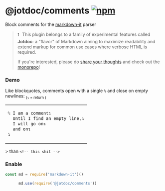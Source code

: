 # @jotdoc/comments  [![npm](https://img.shields.io/npm/v/%40jotdoc%2Fcomments?style=flat-square&logo=npm&label=%20&labelColor=white&color=%23eef)](https://www.npmjs.com/package/@jotdoc/comments) 


Block comments for the [markdown-it](https://github.com/markdown-it/markdown-it) parser


> ❗⠀This plugin belongs to a family of experimental features called **Jotdoc**: a  "flavor" of Markdown aiming to maximize readability and extend markup for common use cases where verbose HTML is required.
>
> If you're interested, please do [share your thoughts](https://github.com/Acumane/jotdoc/discussions) and check out the [monorepo](https://github.com/Acumane/jotdoc)!

### Demo

Like blockquotes, comments open with a single `%` and close on empty newlines:
<sub>(`↴` = return )</sub>

<table style="width: 100%"><tr><td>

```h
% I am a comment↴
  Until I find an empty line,↴
  I will go on↴
  and on↴
↴
```

</td></tr></table>

\> than `<!-- this shit -->`

### Enable

```js
const md = require('markdown-it')()

      md.use(require('@jotdoc/comments'))
```